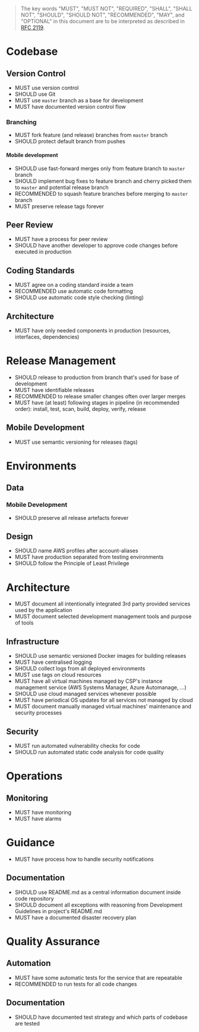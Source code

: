 > The key words "MUST", "MUST NOT", "REQUIRED", "SHALL", "SHALL NOT", "SHOULD", "SHOULD NOT", "RECOMMENDED", "MAY", and "OPTIONAL" in this document are to be interpreted as described in [RFC 2119](https://www.ietf.org/rfc/rfc2119.txt).


# Codebase

## Version Control

- MUST use version control
- SHOULD use Git
- MUST use `master` branch as a base for development
- MUST have documented version control flow

### Branching

- MUST fork feature (and release) branches from `master` branch
- SHOULD protect default branch from pushes

#### Mobile development

- SHOULD use fast-forward merges only from feature branch to `master` branch
- SHOULD implement bug fixes to feature branch and cherry picked them to `master` and potential release branch
- RECOMMENDED to squash feature branches before merging to `master` branch
- MUST preserve release tags forever

## Peer Review

- MUST have a process for peer review
- SHOULD have another developer to approve code changes before executed in production

## Coding Standards

- MUST agree on a coding standard inside a team
- RECOMMENDED use automatic code formatting
- SHOULD use automatic code style checking (linting)

## Architecture

- MUST have only needed components in production (resources, interfaces, dependencies)

# Release Management

- SHOULD release to production from branch that's used for base of development
- MUST have identifiable releases
- RECOMMENDED to release smaller changes often over larger merges
- MUST have (at least) following stages in pipeline (in recommended order): install, test, scan, build, deploy, verify, release

## Mobile Development

- MUST use semantic versioning for releases (tags)

# Environments

## Data

### Mobile Development

- SHOULD preserve all release artefacts forever

## Design

- SHOULD name AWS profiles after account-aliases
- MUST have production separated from testing environments
- SHOULD follow the Principle of Least Privilege

# Architecture

- MUST document all intentionally integrated 3rd party provided services used by the application
- MUST document selected development management tools and purpose of tools

## Infrastructure

- SHOULD use semantic versioned Docker images for building releases
- MUST have centralised logging
- SHOULD collect logs from all deployed environments
- MUST use tags on cloud resources
- MUST have all virtual machines managed by CSP's instance management service (AWS Systems Manager, Azure Automanage, ...)
- SHOULD use cloud managed services whenever possible
- MUST have periodical OS updates for all services not managed by cloud
- MUST document manually managed virtual machines' maintenance and security processes

## Security

- MUST run automated vulnerability checks for code
- SHOULD run automated static code analysis for code quality

# Operations

## Monitoring

- MUST have monitoring
- MUST have alarms

# Guidance

- MUST have process how to handle security notifications

## Documentation

- SHOULD use README.md as a central information document inside code repository
- SHOULD document all exceptions with reasoning from Development Guidelines in project's README.md
- MUST have a documented disaster recovery plan

# Quality Assurance

## Automation

- MUST have some automatic tests for the service that are repeatable
- RECOMMENDED to run tests for all code changes

## Documentation

- SHOULD have documented test strategy and which parts of codebase are tested